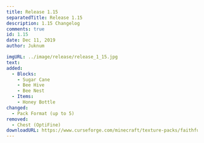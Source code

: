 ```yaml
---
title: Release 1.15
separatedTitle: Release 1.15
description: 1.15 Changelog
comments: true
id: 1.15
date: Dec 11, 2019
author: Juknum

imgURL: ../image/release/release_1_15.jpg
text:
added:
  - Blocks:
    - Sugar Cane
    - Bee Hive
    - Bee Nest
  - Items:
    - Honey Bottle
changed:
  - Pack Format (up to 5)
removed:
  - Chest (OptiFine)
downloadURL: https://www.curseforge.com/minecraft/texture-packs/faithful-3d/files/2842038
---
```

